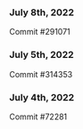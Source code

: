 ### July 8th, 2022

Commit #291071

### July 5th, 2022

Commit #314353


### July 4th, 2022

Commit #72281
